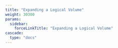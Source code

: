 ```yaml
---
title: "Expanding a Logical Volume"
weight: 30300
params:
  sidebar:
    forceLinkTitle: "Expanding a Logical Volume"
cascade:
  type: "docs"
---
```


